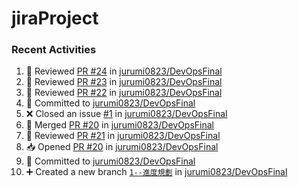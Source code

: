 # jiraProject

### Recent Activities
<!--START_SECTION:activity-->
1. 🔎 Reviewed [PR #24](https://github.com/jurumi0823/DevOpsFinal/pull/24) in [jurumi0823/DevOpsFinal](https://github.com/jurumi0823/DevOpsFinal)
2. 🔎 Reviewed [PR #23](https://github.com/jurumi0823/DevOpsFinal/pull/23) in [jurumi0823/DevOpsFinal](https://github.com/jurumi0823/DevOpsFinal)
3. 🔎 Reviewed [PR #22](https://github.com/jurumi0823/DevOpsFinal/pull/22) in [jurumi0823/DevOpsFinal](https://github.com/jurumi0823/DevOpsFinal)
4. 📝 Committed to [jurumi0823/DevOpsFinal](https://github.com/jurumi0823/DevOpsFinal/commit/bee6c7bfdf7ca4985e7fc8f485b6a039d5eef264)
5. ❌ Closed an issue [#1](https://github.com/jurumi0823/DevOpsFinal/issues/1) in [jurumi0823/DevOpsFinal](https://github.com/jurumi0823/DevOpsFinal)
6. 🔀 Merged [PR #20](https://github.com/jurumi0823/DevOpsFinal/pull/20) in [jurumi0823/DevOpsFinal](https://github.com/jurumi0823/DevOpsFinal)
7. 🔎 Reviewed [PR #21](https://github.com/jurumi0823/DevOpsFinal/pull/21) in [jurumi0823/DevOpsFinal](https://github.com/jurumi0823/DevOpsFinal)
8. 📥 Opened [PR #20](https://github.com/jurumi0823/DevOpsFinal/pull/20) in [jurumi0823/DevOpsFinal](https://github.com/jurumi0823/DevOpsFinal)
9. 📝 Committed to [jurumi0823/DevOpsFinal](https://github.com/jurumi0823/DevOpsFinal/commit/bee6c7bfdf7ca4985e7fc8f485b6a039d5eef264)
10. ➕ Created a new branch [`1--進度規劃`](https://github.com/jurumi0823/DevOpsFinal/tree/1--進度規劃) in [jurumi0823/DevOpsFinal](https://github.com/jurumi0823/DevOpsFinal)
<!--END_SECTION:activity-->
